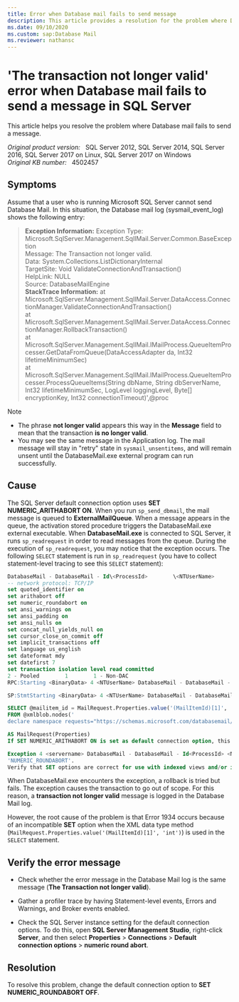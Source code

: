 ```yaml
---
title: Error when Database mail fails to send message
description: This article provides a resolution for the problem where Database mail fails to send a message.
ms.date: 09/10/2020
ms.custom: sap:Database Mail
ms.reviewer: nathansc
---
```


# 'The transaction not longer valid' error when Database mail fails to send a message in SQL Server

This article helps you resolve the problem where Database mail fails to send a message.

_Original product version:_ &nbsp; SQL Server 2012, SQL Server 2014, SQL Server 2016, SQL Server 2017 on Linux, SQL Server 2017 on Windows  
_Original KB number:_ &nbsp; 4502457

## Symptoms

Assume that a user who is running Microsoft SQL Server cannot send Database Mail. In this situation, the Database mail log (sysmail_event_log) shows the following entry:

> **Exception Information:** Exception Type: Microsoft.SqlServer.Management.SqlIMail.Server.Common.BaseException  
Message: The Transaction not longer valid.  
Data: System.Collections.ListDictionaryInternal  
TargetSite: Void ValidateConnectionAndTransaction()  
HelpLink: NULL  
Source: DatabaseMailEngine  
**StackTrace Information:** at Microsoft.SqlServer.Management.SqlIMail.Server.DataAccess.ConnectionManager.ValidateConnectionAndTransaction()  
at Microsoft.SqlServer.Management.SqlIMail.Server.DataAccess.ConnectionManager.RollbackTransaction()  
at Microsoft.SqlServer.Management.SqlIMail.IMailProcess.QueueItemProcesser.GetDataFromQueue(DataAccessAdapter da, Int32 lifetimeMinimumSec)  
at Microsoft.SqlServer.Management.SqlIMail.IMailProcess.QueueItemProcesser.ProcessQueueItems(String dbName, String dbServerName, Int32 lifetimeMinimumSec, LogLevel loggingLevel, Byte[] encryptionKey, Int32 connectionTimeout)',@proc

> [!NOTE]
>
> - The phrase **not longer valid** appears this way in the **Message** field to mean that the transaction **is no longer valid**.
> - You may see the same message in the Application log. The mail message will stay in "retry" state in `sysmail_unsentitems`, and will remain unsent until the DatabaseMail.exe external program can run successfully.

## Cause

The SQL Server default connection option uses **SET NUMERIC_ARITHABORT ON**. When you run `sp_send_dbmail`, the mail message is queued to **ExternalMailQueue**. When a message appears in the queue, the activation stored procedure triggers the DatabaseMail.exe external executable. When **DatabaseMail.exe** is connected to SQL Server, it runs `sp_readrequest` in order to read messages from the queue. During the execution of `sp_readrequest`, you may notice that the exception occurs.
The following `SELECT` statement is run in `sp_readrequest` (you have to collect statement-level tracing to see this `SELECT` statement):

```SQL
DatabaseMail - DatabaseMail - Id\<ProcessId>        \<NTUserName>        \<SPID>                \<StartTime>              msdb        \<LoginSid>  \<SessionLoginName>
-- network protocol: TCP/IP
set quoted_identifier on
set arithabort off
set numeric_roundabort on
set ansi_warnings on
set ansi_padding on
set ansi_nulls on
set concat_null_yields_null on
set cursor_close_on_commit off
set implicit_transactions off
set language us_english
set dateformat mdy
set datefirst 7
set transaction isolation level read committed
2 - Pooled        1        1 - Non-DAC
RPC:Starting <BinaryData> 4 <NTUserName> DatabaseMail - DatabaseMail - Id<ProcessId> <NTUserName> <SPID> <StartTime> sp_readrequest msdb <LoginSid> <SessionLoginName> exec sp_readrequest @receive_timeout=600000

SP:StmtStarting <BinaryData> 4 <NTUserName> DatabaseMail - DatabaseMail - Id<ProcessId> <NTUserName> <SPID> <StartTime> sp_readrequest msdb <LoginSid> <SessionLoginName>

SELECT @mailitem_id = MailRequest.Properties.value('(MailItemId)[1]', 'int')  
FROM @xmlblob.nodes('
declare namespace requests="https://schemas.microsoft.com/databasemail/requests]";/requests:SendMail')

AS MailRequest(Properties)
If SET NUMERIC_ARITHABORT ON is set as default connection option, this SELECT statement will encounter error 1934 and an exception will occur:

Exception 4 <servername> DatabaseMail - DatabaseMail - Id<ProcessId> <NTUserName> <SPID> <StartTime> 1934 msdb <LoginSid> <SessionLoginName> SELECT failed because the following SET options have incorrect settings:  
'NUMERIC_ROUNDABORT'.  
Verify that SET options are correct for use with indexed views and/or indexes on computed columns and/or filtered indexes and/or query notifications and/or XML data type methods and/or spatialindex operations.
```

When DatabaseMail.exe encounters the exception, a rollback is tried but fails. The exception causes the transaction to go out of scope. For this reason, a **transaction not longer valid** message is logged in the Database Mail log.

However, the root cause of the problem is that Error 1934 occurs because of an incompatible **SET** option when the XML data type method (`MailRequest.Properties.value('(MailItemId)[1]', 'int')`) is used in the `SELECT` statement.

## Verify the error message

- Check whether the error message in the Database Mail log is the same message (**The Transaction not longer valid**).

- Gather a profiler trace by having Statement-level events, Errors and Warnings, and Broker events enabled.

- Check the SQL Server instance setting for the default connection options. To do this, open **SQL Server Management Studio**, right-click **Server**, and then select **Properties** > **Connections** > **Default connection options** > **numeric round abort**.

## Resolution

To resolve this problem, change the default connection option to **SET NUMERIC_ROUNDABORT OFF**.
